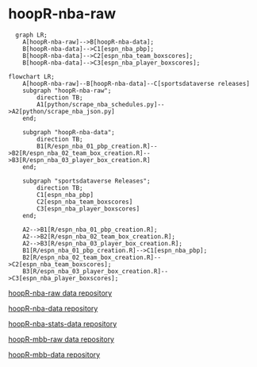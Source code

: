 # hoopR-nba-raw

```mermaid
  graph LR;
    A[hoopR-nba-raw]-->B[hoopR-nba-data];
    B[hoopR-nba-data]-->C1[espn_nba_pbp];
    B[hoopR-nba-data]-->C2[espn_nba_team_boxscores];
    B[hoopR-nba-data]-->C3[espn_nba_player_boxscores];

```

```mermaid
flowchart LR;
    A[hoopR-nba-raw]--B[hoopR-nba-data]--C[sportsdataverse releases]
    subgraph "hoopR-nba-raw";
        direction TB;
        A1[python/scrape_nba_schedules.py]-->A2[python/scrape_nba_json.py]
    end;

    subgraph "hoopR-nba-data";
        direction TB;
        B1[R/espn_nba_01_pbp_creation.R]-->B2[R/espn_nba_02_team_box_creation.R]-->B3[R/espn_nba_03_player_box_creation.R]
    end;

    subgraph "sportsdataverse Releases";
        direction TB;
        C1[espn_nba_pbp]
        C2[espn_nba_team_boxscores]
        C3[espn_nba_player_boxscores]
    end;

    A2-->B1[R/espn_nba_01_pbp_creation.R];
    A2-->B2[R/espn_nba_02_team_box_creation.R];
    A2-->B3[R/espn_nba_03_player_box_creation.R];
    B1[R/espn_nba_01_pbp_creation.R]-->C1[espn_nba_pbp];
    B2[R/espn_nba_02_team_box_creation.R]-->C2[espn_nba_team_boxscores];
    B3[R/espn_nba_03_player_box_creation.R]-->C3[espn_nba_player_boxscores];

```

[hoopR-nba-raw data repository](https://github.com/sportsdataverse/hoopR-nba-raw)

[hoopR-nba-data repository](https://github.com/sportsdataverse/hoopR-nba-data)

[hoopR-nba-stats-data repository](https://github.com/sportsdataverse/hoopR-nba-stats-data)

[hoopR-mbb-raw data repository](https://github.com/sportsdataverse/hoopR-mbb-raw)

[hoopR-mbb-data repository](https://github.com/sportsdataverse/hoopR-mbb-data)